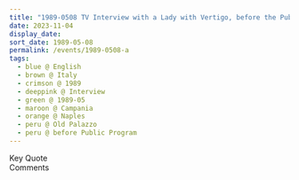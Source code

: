 ```yaml
---
title: "1989-0508 TV Interview with a Lady with Vertigo, before the Public Program, Old Palazzo, Naples, Campania, Italy"
date: 2023-11-04
display_date: 
sort_date: 1989-05-08
permalink: /events/1989-0508-a
tags:
  - blue @ English
  - brown @ Italy
  - crimson @ 1989
  - deeppink @ Interview
  - green @ 1989-05
  - maroon @ Campania
  - orange @ Naples
  - peru @ Old Palazzo
  - peru @ before Public Program
---
```


<wave-list>
  <list-title color="green" width="75">Key Quote</list-title>
  <list-item color="BlanchedAlmond"  width="200"></list-item>
  <list-item color="Lavender"></list-item>
  <list-item color="BlanchedAlmond"></list-item>
</wave-list>

<br>

<wave-list>
  <list-title color="green" width="75">Comments</list-title>
  <list-item color="BlanchedAlmond"  width="200"></list-item>
  <list-item color="Lavender"></list-item>
  <list-item color="BlanchedAlmond"></list-item>
</wave-list>